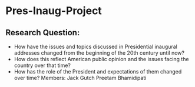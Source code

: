# Pres-Inaug-Project 
## Research Question:
- How have the issues and topics discussed in Presidential inaugural addresses changed from the beginning of the 20th century until now? 
- How does this reflect American public opinion and the issues facing the country over that time? 
- How has the role of the President and expectations of them changed over time?
Members: 
Jack Gutch
Preetam Bhamidipati
